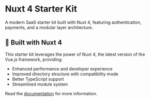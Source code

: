 # Nuxt 4 Starter Kit

A modern SaaS starter kit built with Nuxt 4, featuring authentication, payments, and a modular layer architecture.

## 🚀 Built with Nuxt 4

This starter kit leverages the power of Nuxt 4, the latest version of the Vue.js framework, providing:
- Enhanced performance and developer experience
- Improved directory structure with compatibility mode
- Better TypeScript support
- Streamlined module system

Read the [documentation](https://nuxtstarterkit.com/docs) for more information.
